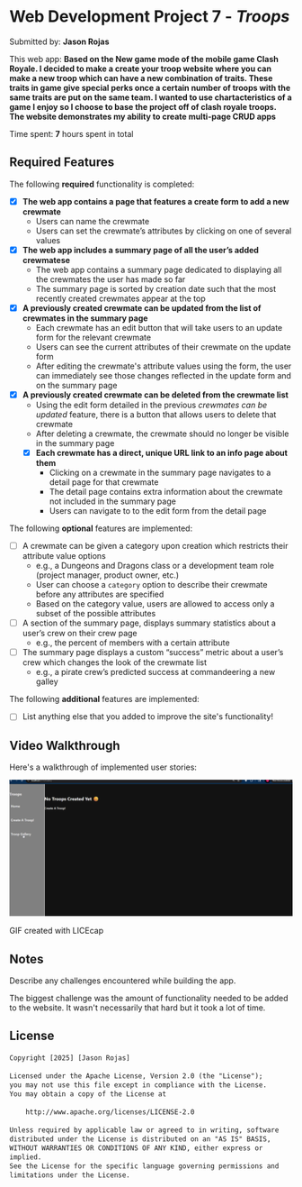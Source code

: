 # Web Development Project 7 - *Troops*

Submitted by: **Jason Rojas**

This web app: **Based on the New game mode of the mobile game Clash Royale. I decided to make a create your troop website where you can make a new troop which can have a new combination of traits. These traits in game give special perks once a certain number of troops with the same traits are put on the same team. I wanted to use chartacteristics of a game I enjoy so I choose to base the project off of clash royale troops. The website demonstrates my ability to create multi-page CRUD apps**

Time spent: **7** hours spent in total

## Required Features

The following **required** functionality is completed:


- [x] **The web app contains a page that features a create form to add a new crewmate**
  - Users can name the crewmate
  - Users can set the crewmate’s attributes by clicking on one of several values
- [x] **The web app includes a summary page of all the user’s added crewmatese**
  -  The web app contains a summary page dedicated to displaying all the crewmates the user has made so far
  -  The summary page is sorted by creation date such that the most recently created crewmates appear at the top
- [x] **A previously created crewmate can be updated from the list of crewmates in the summary page**
  - Each crewmate has an edit button that will take users to an update form for the relevant crewmate
  - Users can see the current attributes of their crewmate on the update form
  - After editing the crewmate's attribute values using the form, the user can immediately see those changes reflected in the update form and on the summary page 
- [x] **A previously created crewmate can be deleted from the crewmate list**
  - Using the edit form detailed in the previous _crewmates can be updated_ feature, there is a button that allows users to delete that crewmate
  - After deleting a crewmate, the crewmate should no longer be visible in the summary page
  - [x] **Each crewmate has a direct, unique URL link to an info page about them**
    - Clicking on a crewmate in the summary page navigates to a detail page for that crewmate
    - The detail page contains extra information about the crewmate not included in the summary page
    - Users can navigate to to the edit form from the detail page

The following **optional** features are implemented:

- [ ] A crewmate can be given a category upon creation which restricts their attribute value options
  - e.g., a Dungeons and Dragons class or a development team role (project manager, product owner, etc.)
  - User can choose a `category` option to describe their crewmate before any attributes are specified
  - Based on the category value, users are allowed to access only a subset of the possible attributes
- [ ] A section of the summary page, displays summary statistics about a user’s crew on their crew page
  - e.g., the percent of members with a certain attribute 
- [ ] The summary page displays a custom “success” metric about a user’s crew which changes the look of the crewmate list
  - e.g., a pirate crew’s predicted success at commandeering a new galley


The following **additional** features are implemented:

* [ ] List anything else that you added to improve the site's functionality!

## Video Walkthrough

Here's a walkthrough of implemented user stories:

<img src='./week8_walkthrough.gif' title='Video Walkthrough' width='' alt='Video Walkthrough' />

<!-- Replace this with whatever GIF tool you used! -->
GIF created with LICEcap 
<!-- Recommended tools:
[Kap](https://getkap.co/) for macOS
[ScreenToGif](https://www.screentogif.com/) for Windows
[peek](https://github.com/phw/peek) for Linux. -->

## Notes

Describe any challenges encountered while building the app.

The biggest challenge was the amount of functionality needed to be added to the website. It wasn't necessarily that hard but it took a lot of time.

## License

    Copyright [2025] [Jason Rojas]

    Licensed under the Apache License, Version 2.0 (the "License");
    you may not use this file except in compliance with the License.
    You may obtain a copy of the License at

        http://www.apache.org/licenses/LICENSE-2.0

    Unless required by applicable law or agreed to in writing, software
    distributed under the License is distributed on an "AS IS" BASIS,
    WITHOUT WARRANTIES OR CONDITIONS OF ANY KIND, either express or implied.
    See the License for the specific language governing permissions and
    limitations under the License.
